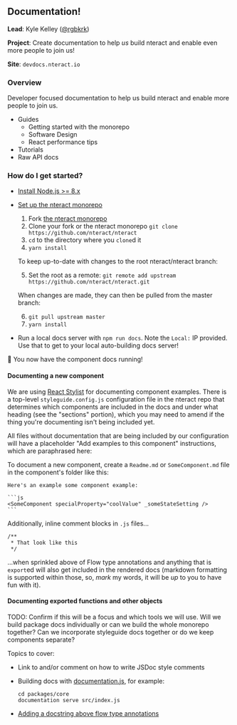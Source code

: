## Documentation!

**Lead**: Kyle Kelley ([@rgbkrk](https://github.com/rgbkrk))

**Project**: Create documentation to help _us_ build nteract and enable even more people to join us!

**Site**: `devdocs.nteract.io`

### Overview

Developer focused documentation to help us build nteract and enable more people to join us.

- Guides
  - Getting started with the monorepo
  - Software Design
  - React performance tips
- Tutorials
- Raw API docs

### How do I get started?

- [Install Node.js >= 8.x](https://docs.npmjs.com/getting-started/installing-node)
- [Set up the nteract monorepo](https://github.com/nteract/nteract#getting-started)

  1.  Fork [the nteract monorepo](https://github.com/nteract/nteract)
  2.  Clone your fork or the nteract monorepo `git clone https://github.com/nteract/nteract`
  3.  `cd` to the directory where you `clone`d it
  4.  `yarn install`

  To keep up-to-date with changes to the root nteract/nteract branch:

  5.  Set the root as a remote: `git remote add upstream https://github.com/nteract/nteract.git`

  When changes are made, they can then be pulled from the master branch:

  6.  `git pull upstream master`
  7.  `yarn install`

- Run a local docs server with `npm run docs`. Note the `Local:` IP provided. Use that to get to your local auto-building docs server!

🎉 You now have the component docs running!

#### Documenting a new component

We are using [React Stylist](https://react-styleguidist.js.org/) for documenting
component examples. There is a top-level `styleguide.config.js` configuration
file in the nteract repo that determines which components are included in the
docs and under what heading (see the "sections" portion), which you may need to
amend if the thing you're documenting isn't being included yet.

All files without documentation that are being included by our configuration
will have a placeholder "Add examples to this component" instructions, which are
paraphrased here:

To document a new component, create a `Readme.md` or `SomeComponent.md` file in
the component's folder like this:

    Here's an example some component example:

    ```js
    <SomeComponent specialProperty="coolValue" _someStateSetting />
    ```

Additionally, inline comment blocks in `.js` files...

    /**
     * That look like this
     */

...when sprinkled above of Flow type annotations and anything that is `export`ed
will also get included in the rendered docs (markdown formatting is supported
within those, so, *mark* my words, it will be *up* to you to have fun with it).


#### Documenting exported functions and other objects

TODO: Confirm if this will be a focus and which tools we will use. Will we build package docs individually or can we build the whole monorepo together? Can we incorporate styleguide docs together or do we keep components separate?

Topics to cover:

- Link to and/or comment on how to write JSDoc style comments

- Building docs with [documentation.js](https://github.com/documentationjs/documentation/blob/master/docs/GETTING_STARTED.md), for example:

  ```
  cd packages/core
  documentation serve src/index.js
  ```

- [Adding a docstring above flow type annotations](https://github.com/documentationjs/documentation/blob/master/docs/GETTING_STARTED.md#flow-type-annotations)
